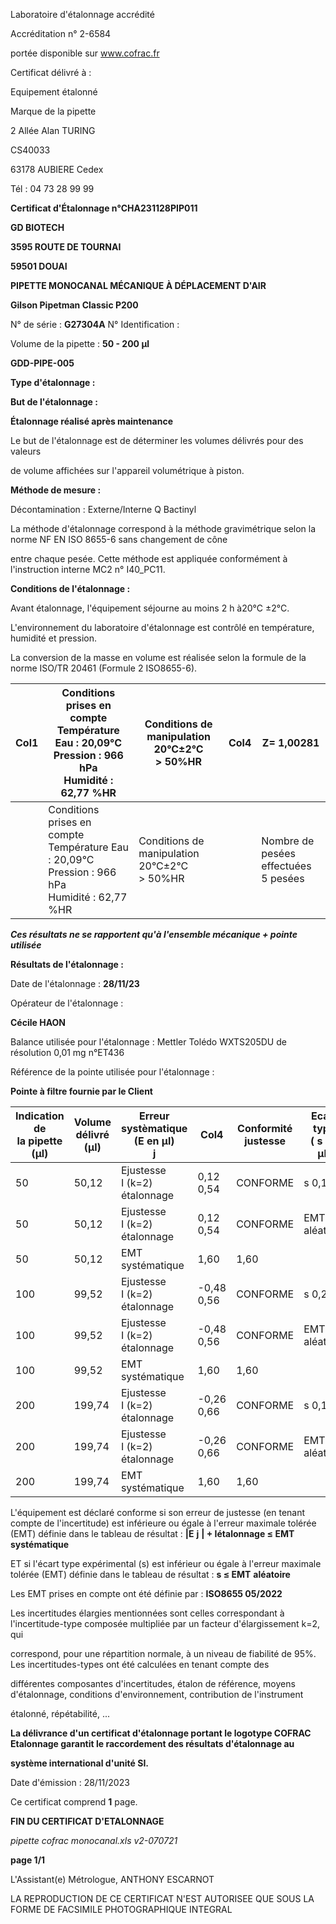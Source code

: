 Laboratoire d'étalonnage accrédité

Accréditation n° 2-6584

portée disponible sur www.cofrac.fr


Certificat délivré à :

Equipement étalonné

Marque de la pipette


2 Allée Alan TURING

CS40033

63178 AUBIERE Cedex

Tél : 04 73 28 99 99

**Certificat d'Étalonnage n°CHA231128PIP011**

**GD BIOTECH**

**3595 ROUTE DE TOURNAI**

**59501 DOUAI**


**PIPETTE MONOCANAL MÉCANIQUE À DÉPLACEMENT D'AIR**

**Gilson Pipetman Classic P200**


N° de série : **G27304A** N° Identification :

Volume de la pipette : **50 - 200 µl**


**GDD-PIPE-005**


**Type d'étalonnage :**

**But de l'étalonnage :**


**Étalonnage réalisé après maintenance**

Le but de l'étalonnage est de déterminer les volumes délivrés pour des valeurs


de volume affichées sur l'appareil volumétrique à piston.


**Méthode de mesure :**


Décontamination : Externe/Interne Q Bactinyl


La méthode d'étalonnage correspond à la méthode gravimétrique selon la norme NF EN ISO 8655-6 sans changement de cône

entre chaque pesée. Cette méthode est appliquée conformément à l'instruction interne MC2 n° I40_PC11.


**Conditions de l'étalonnage :**


Avant étalonnage, l'équipement séjourne au moins 2 h à20°C ±2°C.


L'environnement du laboratoire d'étalonnage est contrôlé en température, humidité et pression.

La conversion de la masse en volume est réalisée selon la formule de la norme ISO/TR 20461 (Formule 2 ISO8655-6).



|Col1|Conditions prises en compte<br>Température Eau : 20,09°C<br>Pression : 966 hPa<br>Humidité : 62,77 %HR|Conditions de manipulation<br>20°C±2°C<br>> 50%HR|Col4|Z= 1,00281|
|---|---|---|---|---|
||Conditions prises en compte<br>Température Eau : 20,09°C<br>Pression : 966 hPa<br>Humidité : 62,77 %HR|Conditions de manipulation<br>20°C±2°C<br>> 50%HR||Nombre de pesées<br>effectuées<br>5 pesées|


_**Ces résultats ne se rapportent qu'à l'ensemble mécanique + pointe utilisée**_


**Résultats de l'étalonnage :**

Date de l'étalonnage : **28/11/23**


Opérateur de l'étalonnage :


**Cécile HAON**


Balance utilisée pour l'étalonnage : Mettler Tolédo WXTS205DU de résolution 0,01 mg n°ET436


Référence de la pointe utilisée pour l'étalonnage :


**Pointe à filtre fournie par le Client**












|Indication de<br>la pipette (µl)|Volume délivré<br>(µl)|Erreur systèmatique<br>(E en µl)<br>j|Col4|Conformité<br>justesse|Ecart type<br>( s en µl)|Conformité<br>Fidélité|
|---|---|---|---|---|---|---|
|50|50,12|Ejustesse<br>I (k=2)<br>étalonnage|0,12<br>0,54|CONFORME|s 0,15|CONFORME|
|50|50,12|Ejustesse<br>I (k=2)<br>étalonnage|0,12<br>0,54|CONFORME|EMT 0,6<br>aléatoire|EMT 0,6<br>aléatoire|
|50|50,12|EMT<br>systématique|1,60|1,60|||
|100|99,52|Ejustesse<br>I (k=2)<br>étalonnage|-0,48<br>0,56|CONFORME|s 0,21|CONFORME|
|100|99,52|Ejustesse<br>I (k=2)<br>étalonnage|-0,48<br>0,56|CONFORME|EMT 0,6<br>aléatoire|EMT 0,6<br>aléatoire|
|100|99,52|EMT<br>systématique|1,60|1,60|||
|200|199,74|Ejustesse<br>I (k=2)<br>étalonnage|-0,26<br>0,66|CONFORME|s 0,19|CONFORME|
|200|199,74|Ejustesse<br>I (k=2)<br>étalonnage|-0,26<br>0,66|CONFORME|EMT 0,6<br>aléatoire|EMT 0,6<br>aléatoire|
|200|199,74|EMT<br>systématique|1,60|1,60|||


L'équipement est déclaré conforme si son erreur de justesse (en tenant compte de l'incertitude) est inférieure ou égale à l'erreur maximale
tolérée (EMT) définie dans le tableau de résultat : **|E** **j** **| + Iétalonnage ≤ EMT** **systématique**

ET si l'écart type expérimental (s) est inférieur ou égale à l'erreur maximale tolérée (EMT) définie dans le tableau de résultat : **s ≤ EMT** **aléatoire**

Les EMT prises en compte ont été définie par : **ISO8655 05/2022**

Les incertitudes élargies mentionnées sont celles correspondant à l'incertitude-type composée multipliée par un facteur d'élargissement k=2, qui

correspond, pour une répartition normale, à un niveau de fiabilité de 95%. Les incertitudes-types ont été calculées en tenant compte des

différentes composantes d'incertitudes, étalon de référence, moyens d'étalonnage, conditions d'environnement, contribution de l'instrument

étalonné, répétabilité, ...

**La délivrance d'un certificat d'étalonnage portant le logotype COFRAC Etalonnage garantit le raccordement des résultats d'étalonnage au**

**système international d'unité SI.**


Date d'émission : 28/11/2023

Ce certificat comprend **1** page.

**FIN DU CERTIFICAT D'ETALONNAGE**

_pipette cofrac monocanal.xls v2-070721_


**page 1/1**


L'Assistant(e) Métrologue, ANTHONY ESCARNOT


LA REPRODUCTION DE CE CERTIFICAT N'EST AUTORISEE QUE SOUS LA FORME DE FACSIMILE PHOTOGRAPHIQUE INTEGRAL

